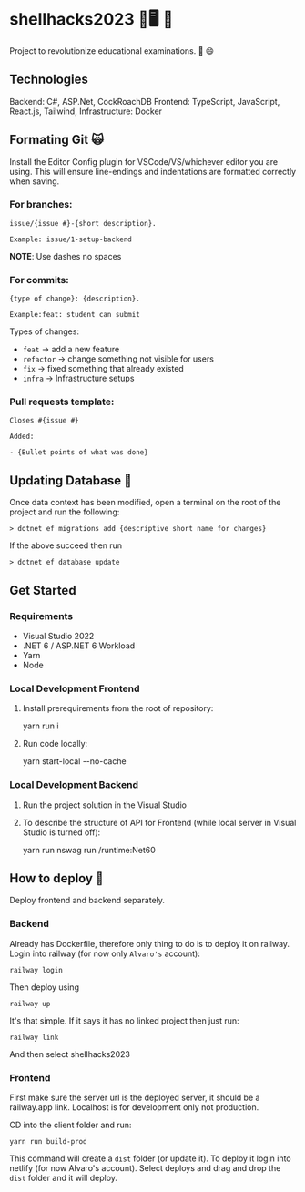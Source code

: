 # shellhacks2023 🐚🖥️ 🤖

Project to revolutionize educational examinations. 📝 😄

## Technologies
Backend: C#, ASP.Net, CockRoachDB
Frontend: TypeScript, JavaScript, React.js, Tailwind, 
Infrastructure: Docker

## Formating Git 🙀

Install the Editor Config plugin for VSCode/VS/whichever editor you are using. This will ensure line-endings and indentations are formatted correctly when saving.

### For branches:

    issue/{issue #}-{short description}.

    Example: issue/1-setup-backend

**NOTE**: Use dashes no spaces

### For commits:

    {type of change}: {description}. 
    
    Example:feat: student can submit

Types of changes:

- `feat` -> add a new feature
- `refactor` -> change something not visible for users
- `fix` -> fixed something that already existed
- `infra` -> Infrastructure setups

### Pull requests template:

    Closes #{issue #}

    Added:

    - {Bullet points of what was done}

## Updating Database 💾

Once data context has been modified, open a terminal on the root of the project and run the following:

    > dotnet ef migrations add {descriptive short name for changes}

If the above succeed then run

    > dotnet ef database update

## Get Started 

### Requirements

- Visual Studio 2022
- .NET 6 / ASP.NET 6 Workload
- Yarn
- Node

### Local Development Frontend

1. Install prerequirements from the root of repository:

    yarn run i

2. Run code locally:
    
    yarn start-local --no-cache

### Local Development Backend

1. Run the project solution in the Visual Studio

2. To describe the structure of API for Frontend (while local server in Visual Studio is turned off):

    yarn run nswag run /runtime:Net60

## How to deploy 🚀

Deploy frontend and backend separately.

### Backend

Already has Dockerfile, therefore only thing to do is to deploy it on railway. Login into railway (for now only `Alvaro's` account):

    railway login

Then deploy using

    railway up

It's that simple. If it says it has no linked project then just run:

    railway link

And then select shellhacks2023

### Frontend

First make sure the server url is the deployed server, it should be a railway.app link. Localhost is for development only not production.

CD into the client folder and run:

    yarn run build-prod

This command will create a `dist` folder (or update it). To deploy it login into netlify (for now Alvaro's account). Select deploys and drag and drop the `dist` folder and it will deploy.
